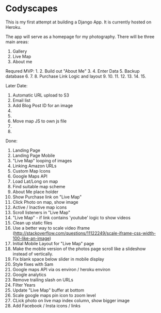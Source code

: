 # Codyscapes

This is my first attempt at building a Django App. It is currently hosted on Heroku.

The app will serve as a homepage for my photography.  There will be three main areas:

1. Gallery
2. Live Map
3. About me

Requred MVP:
1.
2. Build out "About Me"
3.
4. Enter Data
5. Backup database
6.
7.
8. Purchase Link Logic and layout
9.
10.
11.
12.
13.
14.
15.

Later Date:
1. Automatic URL upload to S3
2. Email list
3. Add Blog Post ID for an image
4.
5.
6. Move map JS to own js file
7.
8.

Done:
1. Landing Page
2. Landing Page Mobile
3. "Live Map" looping of images
4. Linking Amazon URLs
5. Custom Map Icons
6. Google Maps API
7. Load Lat/Long on map
8. Find suitable map scheme
9. About Me place holder
10. Show Purchase link on "Live Map"
11. Click Photo on map, show image
12. Active / Inactive map icons
13. Scroll listeners in "Live Map"
14. "Live Map" - if link contains 'youtube' logic to show videos
15. Clean up static files
16. Use a better way to scale video iframe (http://stackoverflow.com/questions/11122249/scale-iframe-css-width-100-like-an-image)
17. Initial Mobile Layout for "Live Map" page
18. Make the mobile version of the photos page scroll like a slideshow instead of vertically.
19. Fix blank space below slider in mobile display
20. Style fixes with Sam
21. Google maps API via os environ / heroku environ
22. Google analytics
23. Remove trailing slash on URLs
24. Filter Years
25. Update "Live Map" buffer at bottom
26. Scale google maps pin icon to zoom level
27. CLick photo on live map index column, show bigger image
28. Add Facebook / Insta icons / links
